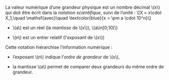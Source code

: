 La valeur numérique d’une grandeur physique est un nombre décimal
\\(x\\) qui doit être écrit dans la *notation scientifique*, suivi de
l’unité :
\\[X = x\cdot X_1,\quad \mathsf{avec}\quad \textcolor{blue}{x = \pm a \cdot 10^n}\\]

-   \\(a\\) est un réel (la *mantisse* de \\(x\\)), \\(a\in[0;10[\\)

-   \\(n\\) est un entier relatif (l’*exposant* de \\(x\\))

Cette notation hiérarchise l’information numérique :

-   l’exposant \\(n\\) indique l’*ordre de grandeur* de \\(x\\),

-   la mantisse \\(a\\) permet de comparer deux grandeurs du même ordre
    de grandeur.

